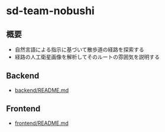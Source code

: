 # sd-team-nobushi

## 概要

- 自然言語による指示に基づいて散歩道の経路を探索する
- 経路の人工衛星画像を解析してそのルートの雰囲気を説明する

## Backend

- [backend/README.md](./backend/README.md)

## Frontend

- [frontend/README.md](./frontend/README.md)
